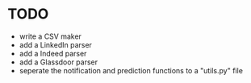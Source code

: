 # TODO

- write a CSV maker
- add a LinkedIn parser
- add a Indeed parser
- add a Glassdoor parser
- seperate the notification and prediction functions to a "utils.py" file
